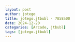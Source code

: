 ```yaml
---
layout: post
author: jotego
title: jotego.jtbubl - 7858a00
date: 2024-12-20
categories: [Arcade, jtbubl]
tags: [jotego.jtbubl]
---
```


